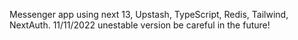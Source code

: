 Messenger app using next 13, Upstash, TypeScript, Redis, Tailwind, NextAuth. 11/11/2022 unestable version be careful in the future!
